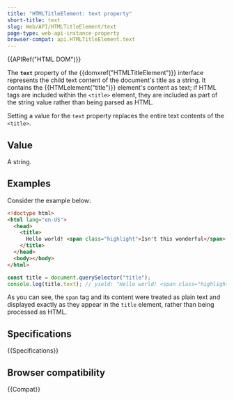 ```yaml
---
title: "HTMLTitleElement: text property"
short-title: text
slug: Web/API/HTMLTitleElement/text
page-type: web-api-instance-property
browser-compat: api.HTMLTitleElement.text
---
```


{{APIRef("HTML DOM")}}

The **`text`** property of the {{domxref("HTMLTitleElement")}} interface represents the child text content of the document's title as a string. It contains the {{HTMLelement("title")}} element's content as text; if HTML tags are included within the `<title>` element, they are included as part of the string value rather than being parsed as HTML.

Setting a value for the `text` property replaces the entire text contents of the `<title>`.


## Value

A string.

## Examples

Consider the example below:

```html
<!doctype html>
<html lang="en-US">
  <head>
    <title>
      Hello world! <span class="highlight">Isn't this wonderful</span> really?
    </title>
  </head>
  <body></body>
</html>
```

```js
const title = document.querySelector("title");
console.log(title.text); // yield: "Hello world! <span class="highlight">Isn't this wonderful</span> really?"
```

As you can see, the `span` tag and its content were treated as plain text and displayed exactly as they appear in the `title` element, rather than being processed as HTML.

## Specifications

{{Specifications}}

## Browser compatibility

{{Compat}}
